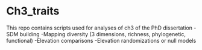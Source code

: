 # Ch3_traits

This repo contains scripts used for analyses of ch3 of the PhD dissertation 
-SDM building
-Mapping diversity (3 dimensions, richness, phylogenetic, functional)
-Elevation comparisons
-Elevation randomizations or null models
